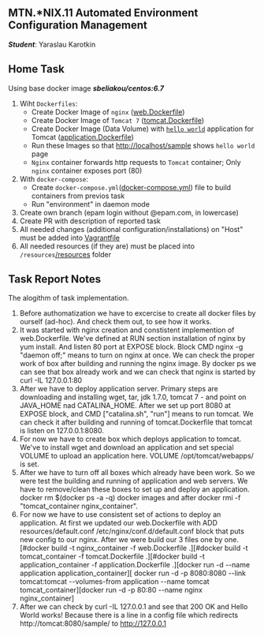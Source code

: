 MTN.*NIX.11 Automated Environment Configuration Management
---

***Student***: Yaraslau Karotkin 

Home Task
---

Using base docker image ***sbeliakou/centos:6.7***

1. Wiht ```Dockerfiles```:
    - Create Docker Image of ```nginx``` ([web.Dockerfile](https://github.com/MNTLab/cm-docker/blob/yaraslau_karotkin/web.Dockerfile))
    - Create Docker Image of ```Tomcat 7``` ([tomcat.Dockerfile](https://github.com/MNTLab/cm-docker/blob/yaraslau_karotkin/tomcat.Dockerfile))
    - Create Docker Image (Data Volume) with [```hello world```](https://tomcat.apache.org/tomcat-7.0-doc/appdev/sample/sample.war) application for Tomcat ([application.Dockerfile](https://github.com/MNTLab/cm-docker/blob/yaraslau_karotkin/application.Dockerfile))
    - Run these Images so that [http://localhost/sample](http://localhost/sample) shows ```hello world``` page
    - ```Nginx``` container forwards http requests to ```Tomcat``` container; Only ```nginx``` container exposes port (80)
2. With ```docker-compose```:
    - Create ```docker-compose.yml```([docker-compose.yml](https://github.com/MNTLab/cm-docker/blob/yaraslau_karotkin/docker-compose.yml)) file to build containers from previos task
    - Run "environment" in daemon mode
3. Create own branch (epam login without @epam.com, in lowercase)
4. Create PR with description of reported task
5. All needed changes (additional configuration/installations) on "Host" must be added into [Vagrantfile](https://github.com/MNTLab/cm-docker/blob/yaraslau_karotkin/Vagrantfile)
6. All needed resources (if they are) must be placed into ```/resources```[/resources](https://github.com/MNTLab/cm-docker/tree/yaraslau_karotkin/resources) folder

Task Report Notes
---
The alogithm of task implementation.

1. Before authomatization we have to excercise to create all docker files by ourself (ad-hoc). And check them out, to see how it works.
2. It was started with nginx creation and constistent implemention of web.Dockerfile. We've defined at RUN section installation of nginx by yum install. And listen 80 port at EXPOSE block. Block CMD nginx -g "daemon off;" means to turn on nginx at once. We can check the proper work of box after building and running the nginx image. By docker ps we can see that box already work and we can check that nginx is started by curl -IL 127.0.0.1:80
3. After we have to deploy application server. Primary steps are downloading and installing wget, tar, jdk 1.7.0, tomcat 7 - and point on JAVA_HOME nad CATALINA_HOME. After we set up port 8080 at EXPOSE block, and CMD ["catalina.sh", "run"] means to run tomcat. We can check it after building and running of tomcat.Dockerfile that tomcat is listen on 127.0.0.1:8080.
4. For now we have to create box which deploys application to tomcat. We've to install wget and download an application and set special VOLUME to upload an application here. VOLUME /opt/tomcat/webapps/ is set.
5. After we have to turn off all boxes which already have been work. So we were test the building and running of application and web servers. We have to remove/clean these boxes to set up and deploy an application. docker rm $(docker ps -a -q)
docker images and after docker rmi -f "tomcat_container nginx_container".
6. For now we have to use consistent set of actions to deploy an application. At first we updated our web.Dockerfile with 
ADD resources/default.conf /etc/nginx/conf.d/default.conf block that puts new config to our nginx. After we were build our 3 files one by one. [#docker build -t nginx_container -f web.Dockerfile .][#docker build -t tomcat_container -f tomcat.Dockerfile .][#docker build -t application_container -f application.Dockerfile .][docker run -d --name application application_container][
docker run -d -p 8080:8080 --link tomcat:tomcat --volumes-from application --name tomcat tomcat_container][docker run -d -p 80:80 --name nginx nginx_container]
7. After we can check by curl -IL 127.0.0.1 and see that 200 OK and Hello World works! Because there is a line in a config file which redirects http://tomcat:8080/sample/ to http://127.0.0.1

